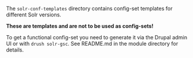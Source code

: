 The `solr-conf-templates` directory contains config-set templates for different
Solr versions.

**These are templates and are not to be used as config-sets!**

To get a functional config-set you need to generate it via the Drupal admin UI
or with `drush solr-gsc`. See README.md in the module directory for details.
